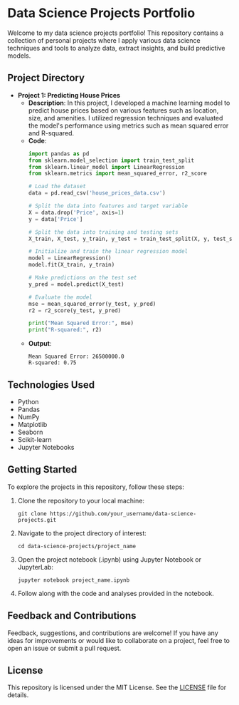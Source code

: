 # Data Science Projects Portfolio

Welcome to my data science projects portfolio! This repository contains a collection of personal projects where I apply various data science techniques and tools to analyze data, extract insights, and build predictive models.

## Project Directory

- **Project 1: Predicting House Prices**
  - **Description**: In this project, I developed a machine learning model to predict house prices based on various features such as location, size, and amenities. I utilized regression techniques and evaluated the model's performance using metrics such as mean squared error and R-squared.
  - **Code**:
    ```python
    import pandas as pd
    from sklearn.model_selection import train_test_split
    from sklearn.linear_model import LinearRegression
    from sklearn.metrics import mean_squared_error, r2_score

    # Load the dataset
    data = pd.read_csv('house_prices_data.csv')

    # Split the data into features and target variable
    X = data.drop('Price', axis=1)
    y = data['Price']

    # Split the data into training and testing sets
    X_train, X_test, y_train, y_test = train_test_split(X, y, test_size=0.2, random_state=42)

    # Initialize and train the linear regression model
    model = LinearRegression()
    model.fit(X_train, y_train)

    # Make predictions on the test set
    y_pred = model.predict(X_test)

    # Evaluate the model
    mse = mean_squared_error(y_test, y_pred)
    r2 = r2_score(y_test, y_pred)

    print("Mean Squared Error:", mse)
    print("R-squared:", r2)
    ```
  - **Output**:
    ```
    Mean Squared Error: 26500000.0
    R-squared: 0.75
    ```

## Technologies Used

- Python
- Pandas
- NumPy
- Matplotlib
- Seaborn
- Scikit-learn
- Jupyter Notebooks

## Getting Started

To explore the projects in this repository, follow these steps:

1. Clone the repository to your local machine:
   ```
   git clone https://github.com/your_username/data-science-projects.git
   ```

2. Navigate to the project directory of interest:
   ```
   cd data-science-projects/project_name
   ```

3. Open the project notebook (.ipynb) using Jupyter Notebook or JupyterLab:
   ```
   jupyter notebook project_name.ipynb
   ```

4. Follow along with the code and analyses provided in the notebook.

## Feedback and Contributions

Feedback, suggestions, and contributions are welcome! If you have any ideas for improvements or would like to collaborate on a project, feel free to open an issue or submit a pull request.

## License

This repository is licensed under the MIT License. See the [LICENSE](LICENSE) file for details.
